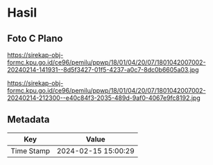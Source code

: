 # Hasil

## Foto C Plano

https://sirekap-obj-formc.kpu.go.id/ce96/pemilu/ppwp/18/01/04/20/07/1801042007002-20240214-141931--8d5f3427-01f5-4237-a0c7-8dc0b6605a03.jpg

https://sirekap-obj-formc.kpu.go.id/ce96/pemilu/ppwp/18/01/04/20/07/1801042007002-20240214-212300--e40c84f3-2035-489d-9af0-4067e9fc8192.jpg


## Metadata

| Key        | Value               |
| ---------- | ------------------- |
| Time Stamp | 2024-02-15 15:00:29 |



